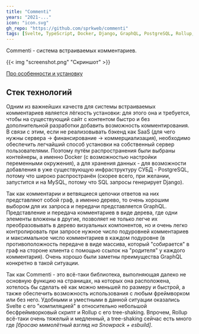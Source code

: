 ```yaml
---
title: "Commenti"
years: "2021-..."
icon: "icon.svg"
gh_repo: "https://github.com/sprkweb/commenti"
tags: [Svelte, TypeScript, Docker, Django, GraphQL, PostgreSQL, Rollup, Python, nginx, JavaScript]
---
```


Commenti - система встраиваемых комментариев.
<!--more-->

{{< img "screenshot.png" "Скриншот" >}}

[Про особенности и установку](https://github.com/sprkweb/commenti#readme)

## Стек технологий

Одним из важнейших качеств для системы встраиваемых комментариев является лёгкость установки: для этого она и требуется, чтобы на существующий сайт с контентом быстро и без дополнительной разработки добавить возможность комментирования. В связи с этим, если не реализовывать бэкенд как SaaS (для чего нужны сервера → финансирование → коммерциализация), необходимо обеспечить легчайший способ установки на собственный сервер пользователями. Поэтому путём распространения были выбраны контейнеры, а именно Docker (с возможностью настройки переменными окружения), а для хранения данных - для возможности добавления в уже существующую инфраструктуру СУБД - PostgreSQL, потому что широко распространён (скорее всего, при желании, запустится и на MySQL, потому что SQL запросы генерирует Django).

Так как комментарии и ветвящиеся цепочки ответов на них представляют собой граф, а именно дерево, то очень хорошим выбором для их запроса и передачи представляется GraphQL. Представление и передача комментариев в виде дерева, где одни элементы вложены в другие, позволяет не только легче их преобразовывать в дерево визуальных компонентов, но и очень легко контролировать при запросе нужное число подуровней комментариев и максимальное число комментариев в каждом подуровне (в противоположность передаче в виде массива, который "собирается" в граф на стороне клиента с помощью ссылок на "родителя" у каждого комментария). Очень хорошо были заметны преимущества GraphQL конкретно в такой ситуации.

Так как Commenti - это всё-таки библиотека, выполняющая далеко не основную функцию на страницах, на которых она расположена, хотелось бы сделать её как можно меньшей по размеру и быстрой, а также обеспечить возможность использования с любым фреймворком или без него. Удобными и уместными в данной ситуации оказались Svelte с его "компиляцией" в относительно небольшой бесфреймворковый скрипт и Rollup с его tree-shaking. Впрочем, Rollup всё-таки очень тяжелый и медленный, а tree-shaking сейчас есть много где _[бросаю мимолётный взгляд на Snowpack + esbuild]_.
